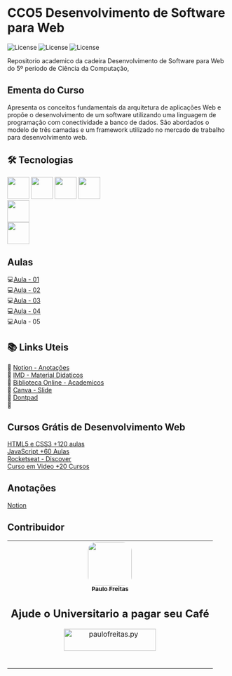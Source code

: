 # CCO5  Desenvolvimento de Software para Web
![License](https://img.shields.io/badge/Code%20License-MIT-green.svg)
![License](https://img.shields.io/badge/-learning-red.svg)
![License](https://img.shields.io/badge/UNIFG-blue.svg)

Repositorio academico da cadeira Desenvolvimento de Software para Web do 5º periodo de Ciência da Computação,
## Ementa do Curso
 Apresenta os conceitos fundamentais da arquitetura de aplicações Web e propõe o
desenvolvimento de um software utilizando uma linguagem de programação com conectividade
a banco de dados. São abordados o modelo de três camadas e um framework utilizado no mercado
de trabalho para desenvolvimento web.

## 🛠 Tecnologias
<p align="cenhttp://dontpad.com/ter">
<img src="https://cdn.jsdelivr.net/gh/devicons/devicon/icons/html5/html5-original.svg" width="50"/>
<img src="https://cdn.jsdelivr.net/gh/devicons/devicon/icons/css3/css3-original.svg" width="50" />
<img src="https://cdn.jsdelivr.net/gh/devicons/devicon/icons/javascript/javascript-original.svg" width="50" />
<img src="https://cdn.jsdelivr.net/gh/devicons/devicon/icons/jquery/jquery-original-wordmark.svg" width="50" /></br>
<img src="https://cdn.jsdelivr.net/gh/devicons/devicon/icons/php/php-original.svg" width="50" /></br>
<img src="" width="50" /></br>
 

## Aulas
💻[Aula - 01]()</br>
💻[Aula - 02]()</br>
💻[Aula - 03](https://github.com/paulofreitas-py/BS-Ciencia-da-Computacao-UNIFG/tree/main/cco5-Desenvolvimento-de-Software-para-Web/Aula03)</br>
💻[Aula - 04](https://github.com/paulofreitas-py/BS-Ciencia-da-Computacao-UNIFG/tree/main/cco5-Desenvolvimento-de-Software-para-Web/Aula04)</br>
💻Aula - 05
## 📚 Links Uteis

🔖 [Notion - Anotações](https://www.notion.so)</br>
🔖 [IMD - Material Didaticos](https://materialpublic.imd.ufrn.br/)</br>
🔖 [Biblioteca Online - Academicos](https://plataforma.bvirtual.com.br/)</br>
🔖 [Canva - Slide](https://www.canva.com/)</br>
🔖 [Dontpad](http://dontpad.com/)</br>
🔖 []()</br>

## Cursos Grátis de Desenvolvimento Web
[HTML5 e CSS3 +120 aulas](https://alunos.b7web.com.br/curso/html5-e-css3/o-que-e-html-e-pra-que-serve)</br>
[JavaScript +60 Aulas](https://alunos.b7web.com.br/curso/javascript/introducao)</br>
[Rocketseat - Discover](https://www.rocketseat.com.br/discover)</br>
[Curso em Video +20 Cursos](https://www.cursoemvideo.com)</br>
  ## Anotações
  [Notion]()
  ## Contribuidor 

<table>
    <td align="center"><a href="https://github.com/paulofreitas-py"><img style="border-radius: 20%;" src="https://avatars.githubusercontent.com/u/42820569?s=400&u=756d1c6a756b352a1095e7cb9289d3170f909765&v=4" width="100px;" alt=""/><br /><sub><b>Paulo Freitas</b></sub></a></br>
  
## Ajude o Universitario a pagar seu Café
<p align="center"><a href="https://www.buymeacoffee.com/paulofreitas.py"> 
<img align="center" src="https://cdn.buymeacoffee.com/buttons/v2/default-yellow.png" height="50" width="210" alt="paulofreitas.py" /></a></p><br>